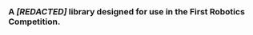 <p align="center">
  <img src="https://avatars1.githubusercontent.com/u/58220426?s=200&v=4" alt=""/>
</p>

### A *[REDACTED]* library designed for use in the First Robotics Competition.
